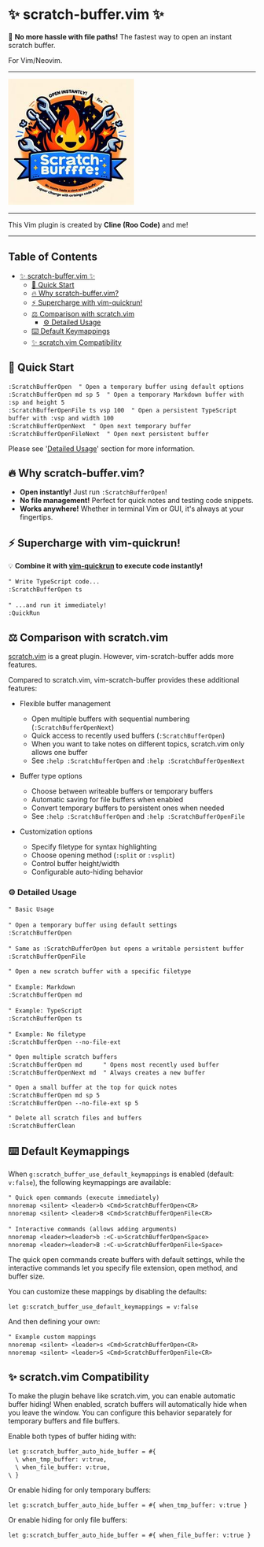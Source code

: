 # :sparkles: scratch-buffer.vim :sparkles:

:rocket: **No more hassle with file paths!** The fastest way to open an instant scratch buffer.

For Vim/Neovim.

- - -

![](./readme/logo.jpg)

- - -

This Vim plugin is created by **Cline (Roo Code)** and me!

- - -

## Table of Contents

- [:sparkles: scratch-buffer.vim :sparkles:](#sparkles-scratch-buffervim-sparkles)
  - [:wrench: Quick Start](#wrench-quick-start)
  - [:fire: Why scratch-buffer.vim?](#fire-why-scratch-buffervim)
  - [:zap: Supercharge with vim-quickrun!](#zap-supercharge-with-vim-quickrun)
  - [:balance_scale: Comparison with scratch.vim](#balance_scale-comparison-with-scratchvim)
    - [:gear: Detailed Usage](#gear-detailed-usage)
  - [:keyboard: Default Keymappings](#keyboard-default-keymappings)
  - [:sparkles: scratch.vim Compatibility](#sparkles-scratchvim-compatibility)

## :wrench: Quick Start

```vim
:ScratchBufferOpen  " Open a temporary buffer using default options
:ScratchBufferOpen md sp 5  " Open a temporary Markdown buffer with :sp and height 5
:ScratchBufferOpenFile ts vsp 100  " Open a persistent TypeScript buffer with :vsp and width 100
:ScratchBufferOpenNext  " Open next temporary buffer
:ScratchBufferOpenFileNext  " Open next persistent buffer
```

Please see '[Detailed Usage](#gear-detailed-usage)' section for more information.

## :fire: Why scratch-buffer.vim?

- **Open instantly!** Just run `:ScratchBufferOpen`!
- **No file management!** Perfect for quick notes and testing code snippets.
- **Works anywhere!** Whether in terminal Vim or GUI, it's always at your fingertips.

## :zap: Supercharge with vim-quickrun!

:bulb: **Combine it with [vim-quickrun](https://github.com/thinca/vim-quickrun) to execute code instantly!**

```vim
" Write TypeScript code...
:ScratchBufferOpen ts

" ...and run it immediately!
:QuickRun
```

## :balance_scale: Comparison with scratch.vim

[scratch.vim](https://github.com/mtth/scratch.vim) is a great plugin.
However, vim-scratch-buffer adds more features.

Compared to scratch.vim, vim-scratch-buffer provides these additional features:

- Flexible buffer management
    - Open multiple buffers with sequential numbering (`:ScratchBufferOpenNext`)
    - Quick access to recently used buffers (`:ScratchBufferOpen`)
    - When you want to take notes on different topics, scratch.vim only allows one buffer
    - See `:help :ScratchBufferOpen` and `:help :ScratchBufferOpenNext`

- Buffer type options
    - Choose between writeable buffers or temporary buffers
    - Automatic saving for file buffers when enabled
    - Convert temporary buffers to persistent ones when needed
    - See `:help :ScratchBufferOpen` and `:help :ScratchBufferOpenFile`

- Customization options
    - Specify filetype for syntax highlighting
    - Choose opening method (`:split` or `:vsplit`)
    - Control buffer height/width
    - Configurable auto-hiding behavior

### :gear: Detailed Usage

```vim
" Basic Usage

" Open a temporary buffer using default settings
:ScratchBufferOpen

" Same as :ScratchBufferOpen but opens a writable persistent buffer
:ScratchBufferOpenFile
```

```vim
" Open a new scratch buffer with a specific filetype

" Example: Markdown
:ScratchBufferOpen md

" Example: TypeScript
:ScratchBufferOpen ts

" Example: No filetype
:ScratchBufferOpen --no-file-ext
```

```vim
" Open multiple scratch buffers
:ScratchBufferOpen md      " Opens most recently used buffer
:ScratchBufferOpenNext md  " Always creates a new buffer
```

```vim
" Open a small buffer at the top for quick notes
:ScratchBufferOpen md sp 5
:ScratchBufferOpen --no-file-ext sp 5
```

```vim
" Delete all scratch files and buffers
:ScratchBufferClean
```

## :keyboard: Default Keymappings

When `g:scratch_buffer_use_default_keymappings` is enabled (default: `v:false`), the following keymappings are available:

```vim
" Quick open commands (execute immediately)
nnoremap <silent> <leader>b <Cmd>ScratchBufferOpen<CR>
nnoremap <silent> <leader>B <Cmd>ScratchBufferOpenFile<CR>

" Interactive commands (allows adding arguments)
nnoremap <leader><leader>b :<C-u>ScratchBufferOpen<Space>
nnoremap <leader><leader>B :<C-u>ScratchBufferOpenFile<Space>
```

The quick open commands create buffers with default settings, while the interactive commands let you specify file extension, open method, and buffer size.

You can customize these mappings by disabling the defaults:

```vim
let g:scratch_buffer_use_default_keymappings = v:false
```

And then defining your own:

```vim
" Example custom mappings
nnoremap <silent> <leader>s <Cmd>ScratchBufferOpen<CR>
nnoremap <silent> <leader>S <Cmd>ScratchBufferOpenFile<CR>
```

## :sparkles: scratch.vim Compatibility

To make the plugin behave like scratch.vim, you can enable automatic buffer hiding!
When enabled, scratch buffers will automatically hide when you leave the window.
You can configure this behavior separately for temporary buffers and file buffers.

Enable both types of buffer hiding with:

```vim
let g:scratch_buffer_auto_hide_buffer = #{
  \ when_tmp_buffer: v:true,
  \ when_file_buffer: v:true,
\ }
```

Or enable hiding for only temporary buffers:

```vim
let g:scratch_buffer_auto_hide_buffer = #{ when_tmp_buffer: v:true }
```

Or enable hiding for only file buffers:

```vim
let g:scratch_buffer_auto_hide_buffer = #{ when_file_buffer: v:true }
```
